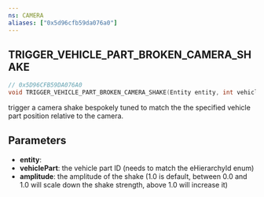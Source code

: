 ```yaml
---
ns: CAMERA
aliases: ["0x5d96cfb59da076a0"]
---
```

## TRIGGER_VEHICLE_PART_BROKEN_CAMERA_SHAKE

```c
// 0x5D96CFB59DA076A0
void TRIGGER_VEHICLE_PART_BROKEN_CAMERA_SHAKE(Entity entity, int vehiclePart, float amplitude);
```

trigger a camera shake bespokely tuned to match the the specified vehicle part position relative to the camera.


## Parameters
* **entity**: 
* **vehiclePart**: the vehicle part ID (needs to match the eHierarchyId enum)
* **amplitude**: the amplitude of the shake (1.0 is default, between 0.0 and 1.0 will scale down the shake strength, above 1.0 will increase it)
